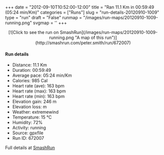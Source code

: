 +++
date = "2012-09-10T10:52:00-12:00"
title = "Ran 11.1 Km in 00:59:49 (05:24 min/Km)"
categories = ["Runs"]
slug = "run-details-20120910-1009"
type = "run"
draft = "False"
runmap = "/images/run-maps/20120910-1009-running.png"
svgmap = '<polyline points="0 56, 2 60, 2 60, 6 58, 12 51, 16 49, 18 49, 19 48, 24 50, 27 47, 28 46, 28 45, 32 45, 40 45, 42 45, 45 46, 57 55, 60 56, 61 56, 63 56, 71 56, 79 54, 83 52, 89 53, 92 54, 97 52, 100 49, 98 44, 97 41, 98 44, 100 49, 97 52, 92 54, 89 52, 83 51, 79 54, 73 55, 68 56, 62 57, 58 56, 55 54, 47 48, 45 46, 41 45, 29 45, 28 45, 27 47, 24 50, 19 48, 15 49, 12 52, 11 52, 7 56">'
+++



<!--more-->

<center>
[![Click to see the run on SmashRun](/images/run-maps/20120910-1009-running.png "A map of this run")](http://smashrun.com/peter.smith/run/672007)
</center>

#### Run details

* Distance: 11.1 Km
* Duration: 00:59:49
* Average pace: 05:24 min/Km
* Calories: 985 Cal
* Heart rate (ave): 163 bpm
* Heart rate (max): 163 bpm
* Heart rate (min): 163 bpm
* Elevation gain: 246 m
* Elevation loss:  m
* Weather: extremewind
* Temperature: 15 &deg;C
* Humidity: 72%
* Activity: running
* Source: gpxfile
* Run ID: 672007

Full details at [SmashRun](http://smashrun.com/peter.smith/run/672007)